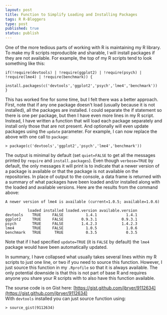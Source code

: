 ```yaml
--- 
layout: post
title: Function to Simplify Loading and Installing Packages
tags: R R-Bloggers
type: post
published: true
status: publish
---
```


One of the more tedious parts of working with R is maintaining my R library. To make my R scripts reproducible and sharable, I will install packages if they are not available. For example, the top of my R scripts tend to look something like this:

	if(!require(devtools) | !require(ggplot2) | !require(psych) | !require(lme4) | !require(benchmark)) {
		install.packages(c('devtools','ggplot2','psych','lme4','benchmark'))
	}

This has worked fine for some time, but I felt there was a better approach. First, note that if any one package doesn't load (usually because it is not installed), all the packages are installed. I could separate the if statement so there is one per package, but then I have even more lines in my R script. Instead, I have written a function that will load each package separately and install only those that are not present. And optionally will even update packages using the `update` parameter. For example, I can now replace the above with one call to `package`:

	> package(c('devtools','ggplot2','psych','lme4','benchmark'))

The output is minimal by default (set `quiet=FALSE` to get all the messages printed by `require` and `install.packages`). Even though `verbose=TRUE` by default, the only messages it will print is to indicate that a newer version of a package is available or that the package is not available on the repositories. In place of output to the console, a data frame is returned with a summary of what packages have been loaded and/or installed along with the loaded and available versions. Here are the results from the command above:

	A newer version of lme4 is available (current=1.0.5; available=1.0.6)
	
			  loaded installed loaded.version available.version
	devtools    TRUE     FALSE          1.4.1             1.4.1
	ggplot2     TRUE     FALSE        0.9.3.1           0.9.3.1
	psych       TRUE     FALSE        1.4.2.3           1.4.2.3
	lme4        TRUE     FALSE          1.0.5             1.0.6
	benchmark   TRUE      TRUE          0.3.5             0.3.5
 
Note that if I had specified `update=TRUE` (it is `FALSE` by default) the `lme4` package would have been automatically updated.

In summary, I have collapsed what usually takes several lines within my R scripts to just one line, or two if you need to source this function. However, I just source this function in my `.Rprofile` so that it is always available. The only potential downside is that this is not part of base R and requires anyone you share your R scripts with to also have this function available.

The sourse code is on Gist here: [https://gist.github.com/jbryer/9112634](https://gist.github.com/jbryer/9112634)  
With `devtools` installed you can just source function using:

	> source_gist(9112634)

<script src="https://gist.github.com/jbryer/9112634.js"></script>
